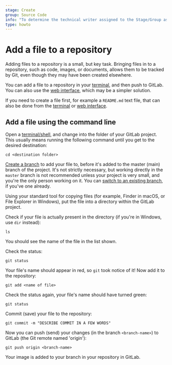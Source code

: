 ```yaml
---
stage: Create
group: Source Code
info: "To determine the technical writer assigned to the Stage/Group associated with this page, see https://about.gitlab.com/handbook/engineering/ux/technical-writing/#designated-technical-writers"
type: howto
---
```


# Add a file to a repository

Adding files to a repository is a small, but key task. Bringing files in to a repository,
such as code, images, or documents, allows them to be tracked by Git, even though they
may have been created elsewhere.

You can add a file to a repository in your [terminal](#add-a-file-using-the-command-line), and
then push to GitLab. You can also use the [web interface](../user/project/repository/web_editor.md#upload-a-file),
which may be a simpler solution.

If you need to create a file first, for example a `README.md` text file, that can
also be done from the [terminal](command-line-commands.md#create-a-text-file-in-the-current-directory) or
[web interface](../user/project/repository/web_editor.md#create-a-file).

## Add a file using the command line

Open a [terminal/shell](command-line-commands.md), and change into the folder of your
GitLab project. This usually means running the following command until you get
to the desired destination:

```shell
cd <destination folder>
```

[Create a branch](create-branch.md) to add your file to, before it's added to the master
(main) branch of the project. It's not strictly necessary, but working directly in
the `master` branch is not recommended unless your project is very small, and you're
the only person working on it. You can [switch to an existing branch](start-using-git.md#work-on-an-existing-branch),
if you've one already.

Using your standard tool for copying files (for example, Finder in macOS, or File Explorer
in Windows), put the file into a directory within the GitLab project.

Check if your file is actually present in the directory (if you're in Windows,
use `dir` instead):

```shell
ls
```

You should see the name of the file in the list shown.

Check the status:

```shell
git status
```

Your file's name should appear in red, so `git` took notice of it! Now add it
to the repository:

```shell
git add <name of file>
```

Check the status again, your file's name should have turned green:

```shell
git status
```

Commit (save) your file to the repository:

```shell
git commit -m "DESCRIBE COMMIT IN A FEW WORDS"
```

Now you can push (send) your changes (in the branch `<branch-name>`) to GitLab
(the Git remote named 'origin'):

```shell
git push origin <branch-name>
```

Your image is added to your branch in your repository in GitLab. 

<!-- ## Troubleshooting

Include any troubleshooting steps that you can foresee. If you know beforehand what issues
one might have when setting this up, or when something is changed, or on upgrading, it's
important to describe those, too. Think of things that may go wrong and include them here.
This is important to minimize requests for support, and to avoid doc comments with
questions that you know someone might ask.

Each scenario can be a third-level heading, e.g. `### Getting error message X`.
If you have none to add when creating a doc, leave this section in place
but commented out to help encourage others to add to it in the future. -->
